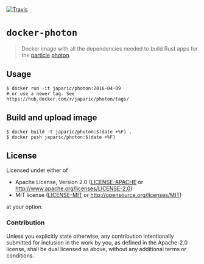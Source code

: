 [![Travis](https://travis-ci.org/japaric/docker-photon.svg?branch=master)](https://travis-ci.org/japaric/docker-photon)

# `docker-photon`

> Docker image with all the dependencies needed to build Rust apps for the [particle] [photon].

[particle]: https://www.particle.io/
[photon]: https://store.particle.io/collections/photon

## Usage

```
$ docker run -it japaric/photon:2016-04-09
# or use a newer tag. See https://hub.docker.com/r/japaric/photon/tags/
```

## Build and upload image

```
$ docker build -t japaric/photon:$(date +%F) .
$ docker push japaric/photon:$(date +%F)
```

## License

Licensed under either of

- Apache License, Version 2.0 ([LICENSE-APACHE](LICENSE-APACHE) or
  http://www.apache.org/licenses/LICENSE-2.0)
- MIT license ([LICENSE-MIT](LICENSE-MIT) or http://opensource.org/licenses/MIT)

at your option.

### Contribution

Unless you explicitly state otherwise, any contribution intentionally submitted for inclusion in the
work by you, as defined in the Apache-2.0 license, shall be dual licensed as above, without any
additional terms or conditions.

